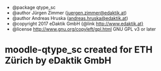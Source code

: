  * @package qtype_sc
 * @author        Jürgen Zimmer (juergen.zimmer@edaktik.at)
 * @author        Andreas Hruska (andreas.hruska@edaktik.at)
 * @copyright     2017 eDaktik GmbH {@link http://www.edaktik.at}
 * @license       http://www.gnu.org/copyleft/gpl.html GNU GPL v3 or later
 
# moodle-qtype_sc created for ETH Zürich by eDaktik GmbH